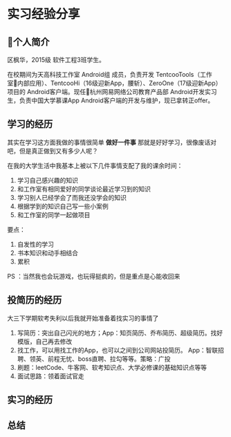 # 实习经验分享

## 个人简介

区枫华，2015级 软件工程3班学生。

在校期间为天高科技工作室 Android组 成员，负责开发 TentcooTools（工作室内部应用）、TentcooHi（16级迎新App，腰斩）、ZeroOne（17级迎新App）项目的 Android客户端。现任杭州网易网络公司教育产品部 Android开发实习生，负责中国大学慕课App Android客户端的开发与维护，现已拿转正offer。

## 学习的经历

其实在学习这方面我做的事情很简单 **做好一件事** 那就是好好学习，很像废话对吧，但是真正做到又有多少人呢？

在我的大学生活中我基本上被以下几件事情支配了我的课余时间：

1. 学习自己感兴趣的知识
2. 和工作室有相同爱好的同学谈论最近学习到的知识
3. 学习别人已经学会了而我还没学会的知识
4. 根据学到的知识自己写一些小案例
5. 和工作室的同学一起做项目

要点：

1. 自发性的学习
2. 书本知识和动手相结合
3. 累积

PS ：当然我也会玩游戏，也玩得挺疯的，但是重点是心能收回来

## 投简历的经历

大三下学期软考失利以后我就开始准备着找实习的事情了

1. 写简历：突出自己闪光的地方；App：知页简历、乔布简历、超级简历。找好模版，自己再去修改
2. 找工作，可以用找工作的App，也可以之间到公司网站投简历。 App：智联招聘、领英、前程无忧、boss直聘、拉勾等等。策略：广投
3. 刷题：leetCode、牛客网、软考知识点、大学必修课的基础知识点等等
4. 面试思路：领着面试官走 

## 实习的经历



## 总结